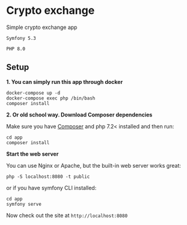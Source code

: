 Crypto exchange
=================================

Simple crypto exchange app
```
Symfony 5.3

PHP 8.0
```

## Setup

**1. You can simply run this app through docker**

```
docker-compose up -d
docker-compose exec php /bin/bash
composer install
```

**2. Or old school way. Download Composer dependencies**

Make sure you have [Composer](https://getcomposer.org/download/)  and php 7.2< installed
and then run:

```
cd app
composer install
```

**Start the web server**

You can use Nginx or Apache, but the built-in web server works
great:

```
php -S localhost:8080 -t public
```
or if you have symfony CLI installed:
```
cd app
symfony serve
```

Now check out the site at `http://localhost:8080`
